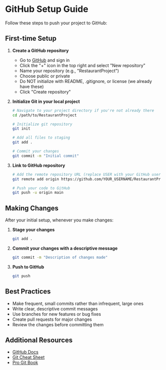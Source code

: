 # GitHub Setup Guide

Follow these steps to push your project to GitHub:

## First-time Setup

1. **Create a GitHub repository**

   - Go to [GitHub](https://github.com) and sign in
   - Click the "+" icon in the top right and select "New repository"
   - Name your repository (e.g., "RestaurantProject")
   - Choose public or private
   - Do NOT initialize with README, .gitignore, or license (we already have these)
   - Click "Create repository"

2. **Initialize Git in your local project**

   ```bash
   # Navigate to your project directory if you're not already there
   cd /path/to/RestaurantProject

   # Initialize git repository
   git init

   # Add all files to staging
   git add .

   # Commit your changes
   git commit -m "Initial commit"
   ```

3. **Link to GitHub repository**

   ```bash
   # Add the remote repository URL (replace USER with your GitHub username)
   git remote add origin https://github.com/YOUR_USERNAME/RestaurantProject.git

   # Push your code to GitHub
   git push -u origin main
   ```

## Making Changes

After your initial setup, whenever you make changes:

1. **Stage your changes**

   ```bash
   git add .
   ```

2. **Commit your changes with a descriptive message**

   ```bash
   git commit -m "Description of changes made"
   ```

3. **Push to GitHub**
   ```bash
   git push
   ```

## Best Practices

- Make frequent, small commits rather than infrequent, large ones
- Write clear, descriptive commit messages
- Use branches for new features or bug fixes
- Create pull requests for major changes
- Review the changes before committing them

## Additional Resources

- [GitHub Docs](https://docs.github.com/)
- [Git Cheat Sheet](https://education.github.com/git-cheat-sheet-education.pdf)
- [Pro Git Book](https://git-scm.com/book/en/v2)
